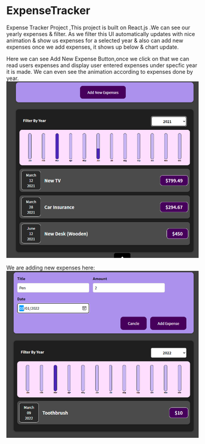 # ExpenseTracker
Expense Tracker Project ,This project is built on React.js .We can see our yearly expenses &amp; filter. As we filter this UI automatically updates with nice animation &amp; show us expenses for a selected year &amp; also can add new expenses once we add expenses, it shows up below &amp; chart update.



Here we can see Add New Expense Button,once we click on that we can read users expenses and display user entered expenses under specfic year it is made. We can even  see the animation according to expenses done by year.
![Add New Expense output](https://github.com/Sushmita1212/ExpenseTracker/blob/master/outputimage/ExpensTracker.PNG)

We are adding new expenses here:
![Once expenses added output](https://github.com/Sushmita1212/ExpenseTracker/blob/master/outputimage/AddingExpenses.PNG)
